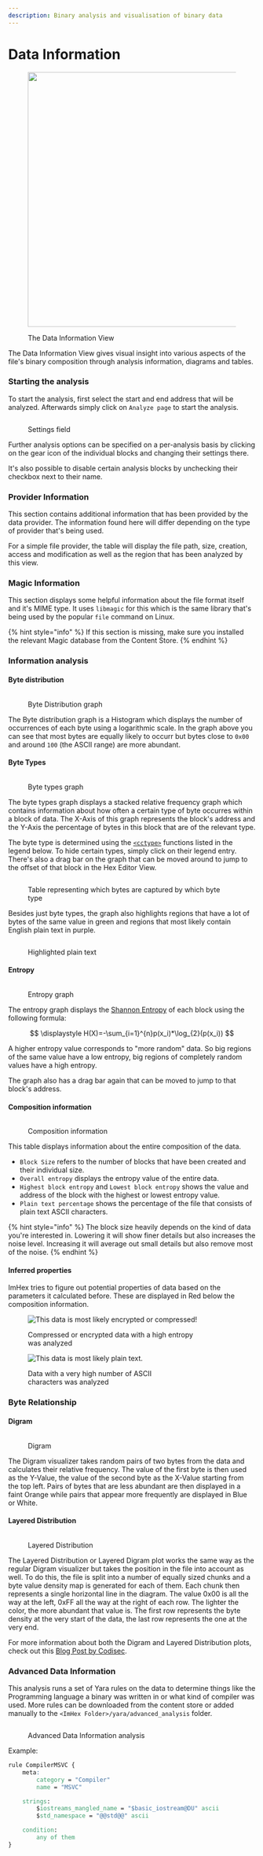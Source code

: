 ```yaml
---
description: Binary analysis and visualisation of binary data
---
```


# Data Information

<figure><img src="../.gitbook/assets/views/data_information.png" alt="" width="518"><figcaption><p>The Data Information View</p></figcaption></figure>

The Data Information View gives visual insight into various aspects of the file's binary composition through analysis information, diagrams and tables.

### Starting the analysis

To start the analysis, first select the start and end address that will be analyzed. Afterwards simply click on `Analyze page` to start the analysis.

<figure><img src="../.gitbook/assets/views/data_information_settings.png" alt=""><figcaption><p>Settings field</p></figcaption></figure>

Further analysis options can be specified on a per-analysis basis by clicking on the gear icon of the individual blocks and changing their settings there.

It's also possible to disable certain analysis blocks by unchecking their checkbox next to their name.

### Provider Information

This section contains additional information that has been provided by the data provider. The information found here will differ depending on the type of provider that's being used.

For a simple file provider, the table will display the file path, size, creation, access and modification as well as the region that has been analyzed by this view.

### Magic Information

This section displays some helpful information about the file format itself and it's MIME type. It uses `libmagic` for this which is the same library that's being used by the popular `file` command on Linux.

{% hint style="info" %}
If this section is missing, make sure you installed the relevant Magic database from the Content Store.
{% endhint %}

### Information analysis

#### Byte distribution

<figure><img src="../.gitbook/assets/views/data_information_byte_distribution.png" alt=""><figcaption><p>Byte Distribution graph</p></figcaption></figure>

The Byte distribution graph is a Histogram which displays the number of occurrences of each byte using a logarithmic scale. In the graph above you can see that most bytes are equally likely to occurr but bytes close to `0x00` and around `100` (the ASCII range) are more abundant.&#x20;

#### Byte Types

<figure><img src="../.gitbook/assets/views/data_information_bytes_types.png" alt=""><figcaption><p>Byte types graph</p></figcaption></figure>

The byte types graph displays a stacked relative frequency graph which contains information about how often a certain type of byte occurres within a block of data. The X-Axis of this graph represents the block's address and the Y-Axis the percentage of bytes in this block that are of the relevant type.&#x20;

The byte type is determined using the [`<cctype>`](https://en.cppreference.com/w/c/string/byte) functions listed in the legend below. To hide certain types, simply click on their legend entry. There's also a drag bar on the graph that can be moved around to jump to the offset of that block in the Hex Editor View.

<figure><img src="../.gitbook/assets/views/data_information_c_bytes_types.png" alt=""><figcaption><p>Table representing which bytes are captured by which byte type</p></figcaption></figure>

Besides just byte types, the graph also highlights regions that have a lot of bytes of the same value in green and regions that most likely contain English plain text in purple.

<figure><img src="../.gitbook/assets/views/data_information_bytes_types_higlighted.png" alt=""><figcaption><p>Highlighted plain text </p></figcaption></figure>

#### Entropy

<figure><img src="../.gitbook/assets/views/data_information_entropy.png" alt=""><figcaption><p>Entropy graph</p></figcaption></figure>

The entropy graph displays the [Shannon Entropy](https://en.wikipedia.org/wiki/Entropy_\(information_theory\)) of each block using the following formula:

$$
\displaystyle H(X)=-\sum_{i=1}^{n}p(x_i)*\log_{2}(p(x_i))
$$

A higher entropy value corresponds to "more random" data. So big regions of the same value have a low entropy, big regions of completely random values have a high entropy.

The graph also has a drag bar again that can be moved to jump to that block's address.

#### Composition information

<figure><img src="../.gitbook/assets/views/data_information_composition_information.png" alt=""><figcaption><p>Composition information</p></figcaption></figure>

This table displays information about the entire composition of the data.&#x20;

* `Block Size` refers to the number of blocks that have been created and their individual size.
* `Overall entropy` displays the entropy value of the entire data.
* `Highest block entropy` and `Lowest block entropy` shows the value and address of the block with the highest or lowest entropy value.
* `Plain text percentage` shows the percentage of the file that consists of plain text ASCII characters.

{% hint style="info" %}
The block size heavily depends on the kind of data you're interested in. Lowering it will show finer details but also increases the noise level. Increasing it will average out small details but also remove most of the noise.
{% endhint %}

#### Inferred properties

ImHex tries to figure out potential properties of data based on the parameters it calculated before. These are displayed in Red below the composition information.

<figure><img src="../.gitbook/assets/views/data_information_infered_high_entropy.png" alt="This data is most likely encrypted or compressed!"><figcaption><p>Compressed or encrypted data with a high entropy<br>was analyzed</p></figcaption></figure>

<figure><img src="../.gitbook/assets/views/data_information_infered_plain_text.png" alt="This data is most likely plain text."><figcaption><p>Data with a very high number of ASCII<br>characters was analyzed</p></figcaption></figure>

### Byte Relationship

#### Digram

<figure><img src="../.gitbook/assets/views/data_information_digram.png" alt=""><figcaption><p>Digram</p></figcaption></figure>

The Digram visualizer takes random pairs of two bytes from the data and calculates their relative frequency. The value of the first byte is then used as the Y-Value, the value of the second byte as the X-Value starting from the top left. Pairs of bytes that are less abundant are then displayed in a faint Orange while pairs that appear more frequently are displayed in Blue or White.

#### Layered Distribution

<figure><img src="../.gitbook/assets/views/data_information_layered_distribution.png" alt=""><figcaption><p>Layered Distribution</p></figcaption></figure>

The Layered Distribution or Layered Digram plot works the same way as the regular Digram visualizer but takes the position in the file into account as well. To do this, the file is split into a number of equally sized chunks and a byte value density map is generated for each of them. Each chunk then represents a single horizontal line in the diagram. The value 0x00 is all the way at the left, 0xFF all the way at the right of each row. The lighter the color, the more abundant that value is. The first row represents the byte density at the very start of the data, the last row represents the one at the very end.

For more information about both the Digram and Layered Distribution plots, check out this [Blog Post by Codisec](https://codisec.com/binary-visualization-explained/).

### Advanced Data Information

This analysis runs a set of Yara rules on the data to determine things like the Programming language a binary was written in or what kind of compiler was used. More rules can be downloaded from the content store or added manually to the `<ImHex Folder>/yara/advanced_analysis` folder.

<figure><img src="../.gitbook/assets/views/data_information_advanced_data_information.png" alt=""><figcaption><p>Advanced Data Information analysis</p></figcaption></figure>

Example:

```css
rule CompilerMSVC {
    meta:
        category = "Compiler"
        name = "MSVC"

    strings:
        $iostreams_mangled_name = "$basic_iostream@DU" ascii
        $std_namespace = "@@std@@" ascii

    condition:
        any of them
}
```
